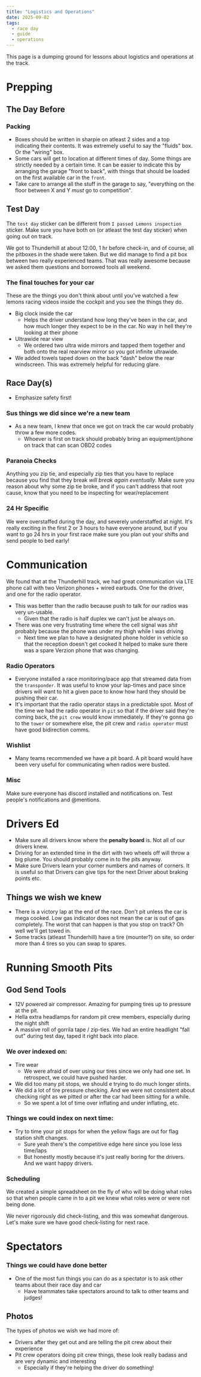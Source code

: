 ```yaml
---
title: "Logistics and Operations"
date: 2025-09-02
tags:
  - race day
  - guide
  - operations
---
```


This page is a dumping ground for lessons about logistics and operations at the track.

# Prepping 

## The Day Before
### Packing
- Boxes should be written in sharpie on atleast 2 sides and a top indicating their contents. It was extremely useful to say the "fluids" box. Or the "wiring" box.
- Some cars will get to location at different times of day. Some things are strictly needed by a certain time. It can be easier to indicate this by arranging the garage "front to back", with things that should be loaded on the first available car in the `front`.
- Take care to arrange all the stuff in the garage to say, "everything on the floor between X and Y _must_ go to competition".

## Test Day
The `test day` sticker can be different from `I passed Lemons inspection` sticker. Make sure you have both on (or atleast the test day sticker) when going out on track.

We got to Thunderhill at about 12:00, 1 hr before check-in, and of course, all the pitboxes in the shade were taken. But we did manage to find a pit box between two really experienced teams. That was really awesome because we asked them questions and borrowed tools all weekend.

### The final touches for your car
These are the things you don't think about until you've watched a few lemons racing videos inside the cockpit and you see the things they do.

- Big clock inside the car
    - Helps the driver understand how long they've been in the car, and how much longer they expect to be in the car. No way in hell they're looking at their phone
- Ultrawide rear view
    - We ordered two ultra wide mirrors and tapped them together and both onto the real rearview mirror so you got infinite ultrawide.
- We added towels taped down on the back "dash" below the rear windscreen. This was extremely helpful for reducing glare.


## Race Day(s)
- Emphasize safety first!

### Sus things we did since we're a new team
- As a new team, I knew that once we got on track the car would probably throw a few more codes.
    - Whoever is first on track should probably bring an equipment/phone on track that can scan OBD2 codes

### Paranoia Checks
Anything you zip tie, and especially zip ties that you have to replace because you find that they break _will break again eventually_. Make sure you reason about why some zip tie broke, and if you can't address that root cause, know that you need to be inspecting for wear/replacement

### 24 Hr Specific
We were overstaffed during the day, and severely understaffed at night. It's really exciting in the first 2 or 3 hours to have everyone around, but if you want to go 24 hrs in your first race make sure you plan out your shifts and send people to bed early!

# Communication
We found that at the Thunderhill track, we had great communication via LTE phone call with two Verizon phones + wired earbuds. One for the driver, and one for the radio operator.
- This was better than the radio because push to talk for our radios was very un-usable.
    - Given that the radio is half duplex we can't just be always on.
- There was one very frustrating time where the cell signal was _shit_ probably because the phone was under my thigh while I was driving
    - Next time we plan to have a designated phone holder in vehicle so that the reception doesn't get cooked
It helped to make sure there was a spare Verzion phone that was changing.

### Radio Operators
- Everyone installed a race monitoring/pace app that streamed data from the `transponder`. It was useful to know your lap-times and pace since drivers will want to hit a given pace to know how hard they should be pushing their car.
- It's important that the radio operator stays in a predictable spot. Most of the time we had the radio operator in `pit` so that if the driver said they're coming back, the `pit crew` would know immediately. If they're gonna go to the `tower` or somewhere else, the pit crew and `radio operator` must have good bidirection comms.

### Wishlist
- Many teams recommended we have a pit board. A pit board would have been very useful for communicating when radios were busted.

### Misc
Make sure everyone has discord installed and notifications on. Test people's notifications and @mentions.

# Drivers Ed
- Make sure all drivers know where the **penalty board** is. Not all of our drivers knew.
- Driving for an extended time in the dirt with two wheels off will throw a big plume. You should probably come in to the pits anyway.
- Make sure Drivers learn your corner numbers and names of corners. It is useful so that Drivers can give tips for the next Driver about braking points etc.

## Things we wish we knew
- There is a victory lap at the end of the race. Don't pit unless the car is mega cooked. Low gas indicator does not mean the car is out of gas completely. The worst that can happen is that you stop on track? Oh well we'll get towed in.
- Some tracks (atleast Thunderhill) have a tire (mounter?) on site, so order more than 4 tires so you can swap to spares.

# Running Smooth Pits

## God Send Tools
- 12V powered air compressor. Amazing for pumping tires up to pressure at the pit.
- Hella extra headlamps for random pit crew members, especially during the night shift
- A massive roll of gorrila tape / zip-ties. We had an entire headlight "fall out" during test day, taped it right back into place.

### We over indexed on:
- Tire wear
    - We were afraid of over using our tires since we only had one set. In retrospect, we could have pushed harder.
- We did too many pit stops, we should e trying to do much longer stints.
- We did a lot of tire pressure checking. And we were not consistent about checking right as we pitted or after the car had been sitting for a while.
    - So we spent a lot of time over inflating and under inflating, etc.

### Things we could index on next time:
- Try to time your pit stops for when the yellow flags are out for flag station shift changes.
     - Sure yeah there's the competitive edge here since you lose less time/laps
     - But honestly mostly because it's just really boring for the drivers. And we want happy drivers.

### Scheduling
We created a simple spreadsheet on the fly of who will be doing what roles so that when people came in to a pit we knew what roles were or were not being done.

We never rigorously did check-listing, and this was somewhat dangerous. Let's make sure we have good check-listing for next race.

# Spectators

### Things we could have done better
- One of the most fun things you can do as a spectator is to ask other teams about their race day and car
    - Have teammates take spectators around to talk to other teams and judges!

## Photos
The types of photos we wish we had more of:
- Drivers after they get out and are telling the pit crew about their experience
- Pit crew operators doing pit crew things, these look really badass and are very dynamic and interesting
    - Especially if they're helping the driver do something!

